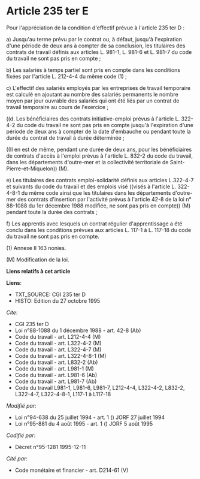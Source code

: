 # Article 235 ter E

Pour l'appréciation de la condition d'effectif prévue à l'article 235 ter D :

a) Jusqu'au terme prévu par le contrat ou, à défaut, jusqu'à l'expiration d'une période de deux ans à compter de sa
conclusion, les titulaires des contrats de travail définis aux articles L. 981-1, L. 981-6 et L. 981-7 du code du travail ne
sont pas pris en compte ;

b) Les salariés à temps partiel sont pris en compte dans les conditions fixées par l'article L. 212-4-4 du même code (1) ;

c) L'effectif des salariés employés par les entreprises de travail temporaire est calculé en ajoutant au nombre des salariés
permanents le nombre moyen par jour ouvrable des salariés qui ont été liés par un contrat de travail temporaire au cours de
l'exercice ;

((d. Les bénéficiaires des contrats initiative-emploi prévus à l'article L. 322-4-2 du code du travail ne sont pas pris en
compte jusqu'à l'expiration d'une période de deux ans à compter de la date d'embauche ou pendant toute la durée du contrat de
travail à durée déterminée ;

((Il en est de même, pendant une durée de deux ans, pour les bénéficiaires de contrats d'accès à l'emploi prévus à l'article
L. 832-2 du code du travail, dans les départements d'outre-mer et la collectivité territoriale de Saint-Pierre-et-Miquelon))
(M).

e) Les titulaires des contrats emploi-solidarité définis aux articles L.322-4-7 et suivants du code du travail et des emplois
visé ((visés à l'article L. 322-4-8-1 du même code ainsi que les titulaires dans les départements d'outre-mer des contrats
d'insertion par l'activité prévus à l'article 42-8 de la loi n° 88-1088 du 1er décembre 1988 modifiée, ne sont pas pris en
compte)) (M) pendant toute la durée des contrats ;

f) Les apprentis avec lesquels un contrat régulier d'apprentissage a été conclu dans les conditions prévues aux articles L.
117-1 à L. 117-18 du code du travail ne sont pas pris en compte.

(1) Annexe II 163 nonies.

(M) Modification de la loi.

**Liens relatifs à cet article**

**Liens**:

  - TXT_SOURCE: CGI 235 ter D
  - HISTO: Edition du 27 octobre 1995

_Cite_:

  - CGI 235 ter D
  - Loi n°88-1088 du 1 décembre 1988 - art. 42-8 (Ab)
  - Code du travail - art. L212-4-4 (M)
  - Code du travail - art. L322-4-2 (M)
  - Code du travail - art. L322-4-7 (M)
  - Code du travail - art. L322-4-8-1 (M)
  - Code du travail - art. L832-2 (Ab)
  - Code du travail - art. L981-1 (M)
  - Code du travail - art. L981-6 (Ab)
  - Code du travail - art. L981-7 (Ab)
  - Code du travail L981-1, L981-6, L981-7, L212-4-4, L322-4-2, L832-2, L322-4-7, L322-4-8-1, L117-1 à L117-18

_Modifié par_:

  - Loi n°94-638 du 25 juillet 1994 - art. 1 () JORF 27 juillet 1994
  - Loi n°95-881 du 4 août 1995 - art. 1 () JORF 5 août 1995

_Codifié par_:

  - Décret n°95-1281 1995-12-11

_Cité par_:

  - Code monétaire et financier - art. D214-61 (V)
